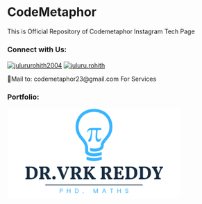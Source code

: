 # CodeMetaphor

This is Official Repository of Codemetaphor Instagram Tech Page


<h3 align="left">Connect with Us:</h3>
<p align="left">
<a href="https://www.linkedin.com/company/codemetaphor/" target="blank"><img align="center" src="https://raw.githubusercontent.com/rahuldkjain/github-profile-readme-generator/master/src/images/icons/Social/linked-in-alt.svg" alt="julururohith2004" height="30" width="40" /></a>
<a href="https://www.instagram.com/codemetaphor/" target="blank"><img align="center" src="https://raw.githubusercontent.com/rahuldkjain/github-profile-readme-generator/master/src/images/icons/Social/instagram.svg" alt="juluru.rohith" height="30" width="40" /></a>
</p>
💬Mail to: codemetaphor23@gmail.com For Services
<p>
<h3>Portfolio:</h3>
<a href=".https://vrkreddy.com/">
    <img width="400" src="assests/blue white minimalist bulb math logo design (2).png" />

</p>
